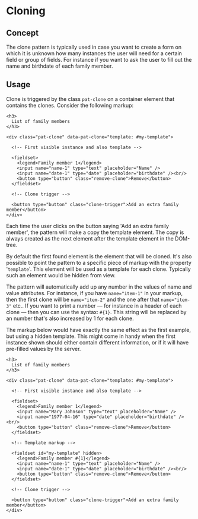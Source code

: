 # Cloning

## Concept

The clone pattern is typically used in case you want to create a form on which it is unknown how many instances the user will need for a certain field or group of fields. For instance if you want to ask the user to fill out the name and birthdate of each family member.

## Usage

Clone is triggered by the class `pat-clone` on a container element that contains the clones. Consider the following markup:


    <h3>
      List of family members
    </h3>
    
    <div class="pat-clone" data-pat-clone="template: #my-template">

      <!-- First visible instance and also template -->

      <fieldset>
        <legend>Family member 1</legend>
        <input name="name-1" type="text" placeholder="Name" />
        <input name="date-1" type="date" placeholder="birthdate" /><br/>
        <button type="button" class="remove-clone">Remove</button>
      </fieldset>

      <!-- Clone trigger -->

      <button type="button" class="clone-trigger">Add an extra family member</button>
    </div>

Each time the user clicks on the button saying 'Add an extra family member', the pattern will make a copy the template element. The copy is always created as the next element after the template element in the DOM-tree.

By default the first found element is the element that will be cloned. It's also possible to point the pattern to a specific piece of markup with the property '`template`'. This element will be used as a template for each clone. Typically such an element would be hidden from view. 

The pattern will automatically add up any number in the values of name and value attributes. For instance, if you have `name="item-1"` in your markup, then the first clone will be `name="item-2"` and the one after that `name="item-3"` etc.. If you want to print a number — for instance in a header of each clone — then you can use the syntax: `#{1}`. This string will be replaced by an number that's also increased by 1 for each clone. 

The markup below would have exactly the same effect as the first example, but using a hidden template. This might come in handy when the first instance shown should either contain different information, or if it will have pre-filled values by the server. 

    <h3>
      List of family members
    </h3>
    
    <div class="pat-clone" data-pat-clone="template: #my-template">

      <!-- First visible instance and also template -->

      <fieldset>
        <legend>Family member 1</legend>
        <input name="Mary Johnson" type="text" placeholder="Name" />
        <input name="1977-04-16" type="date" placeholder="birthdate" /><br/>
        <button type="button" class="remove-clone">Remove</button>
      </fieldset>

      <!-- Template markup -->

      <fieldset id="my-template" hidden>
        <legend>Family member #{1}</legend>
        <input name="name-1" type="text" placeholder="Name" />
        <input name="date-1" type="date" placeholder="birthdate" /><br/>
        <button type="button" class="remove-clone">Remove</button>
      </fieldset> 

      <!-- Clone trigger -->

      <button type="button" class="clone-trigger">Add an extra family member</button>
    </div>

